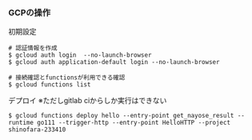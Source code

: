 ### GCPの操作

初期設定

```
# 認証情報を作成
$ gcloud auth login  --no-launch-browser
$ gcloud auth application-default login --no-launch-browser

# 接続確認とfunctionsが利用できる確認
$ gcloud functions list
```

デプロイ
※ただしgitlab ciからしか実行はできない

```
$ gcloud functions deploy hello --entry-point get_nayose_result --runtime go111 --trigger-http --entry-point HelloHTTP --project shinofara-233410
```
